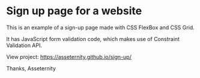 # Sign up page for a website

This is an example of a sign-up page made with CSS FlexBox and CSS Grid.

It has JavaScript form validation code, which makes use of Constraint Validation API. 

View project: https://asseternity.github.io/sign-up/

Thanks,
Asseternity